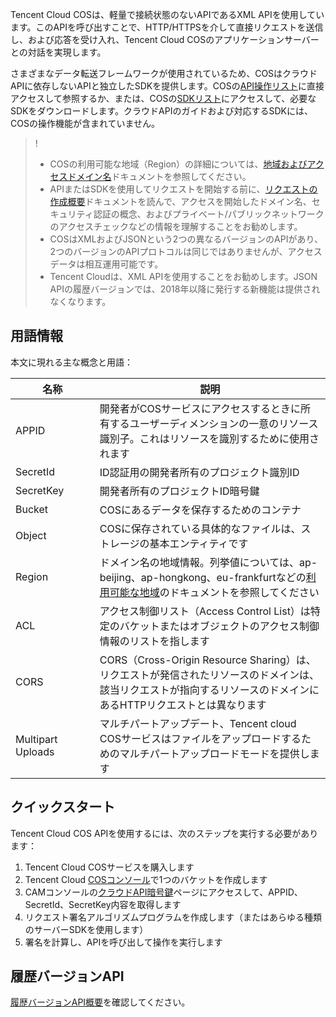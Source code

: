Tencent Cloud COSは、軽量で接続状態のないAPIであるXML APIを使用しています。このAPIを呼び出すことで、HTTP/HTTPSを介して直接リクエストを送信し、および応答を受け入れ、Tencent Cloud COSのアプリケーションサーバーとの対話を実現します。

さまざまなデータ転送フレームワークが使用されているため、COSはクラウドAPIに依存しないAPIと独立したSDKを提供します。COSの[API操作リスト](https://cloud.tencent.com/document/product/436/10111)に直接アクセスして参照するか、または、COSの[SDKリスト](https://cloud.tencent.com/document/product/436/6474)にアクセスして、必要なSDKをダウンロードします。クラウドAPIのガイドおよび対応するSDKには、COSの操作機能が含まれていません。

>!
>- COSの利用可能な地域（Region）の詳細については、[地域およびアクセスドメイン名](https://cloud.tencent.com/document/product/436/6224)ドキュメントを参照してください。 
>- APIまたはSDKを使用してリクエストを開始する前に、[リクエストの作成概要](https://cloud.tencent.com/document/product/436/31315)ドキュメントを読んで、アクセスを開始したドメイン名、セキュリティ認証の概念、およびプライベート/パブリックネットワークのアクセスチェックなどの情報を理解することをお勧めします。
>- COSはXMLおよびJSONという2つの異なるバージョンのAPIがあり、2つのバージョンのAPIプロトコルは同じではありませんが、アクセスデータは相互運用可能です。
>- Tencent Cloudは、XML APIを使用することをお勧めします。JSON APIの履歴バージョンでは、2018年以降に発行する新機能は提供されなくなります。

## 用語情報
本文に現れる主な概念と用語：
<style rel="stylesheet">
table th:nth-of-type(1) {
width: 150px;	
}
table th:nth-of-type(2) {
width:550px;	
}
</style>

|名称|	説明|
|---|---|
| APPID	|開発者がCOSサービスにアクセスするときに所有するユーザーディメンションの一意のリソース識別子。これはリソースを識別するために使用されます|
| SecretId | ID認証用の開発者所有のプロジェクト識別ID|
| SecretKey	| 開発者所有のプロジェクトID暗号鍵|
| Bucket|	 COSにあるデータを保存するためのコンテナ|
| Object|	 COSに保存されている具体的なファイルは、ストレージの基本エンティティです|
| Region|	ドメイン名の地域情報。列挙値については、ap-beijing、ap-hongkong、eu-frankfurtなどの[利用可能な地域](https://cloud.tencent.com/document/product/436/6224)のドキュメントを参照してください |
| ACL |	アクセス制御リスト（Access Control List）は特定のバケットまたはオブジェクトのアクセス制御情報のリストを指します|
| CORS | CORS（Cross-Origin Resource Sharing）は、<br>リクエストが発信されたリソースのドメインは、該当リクエストが指向するリソースのドメインにあるHTTPリクエストとは異なります|
| Multipart Uploads |マルチパートアップデート、Tencent cloud COSサービスはファイルをアップロードするためのマルチパートアップロードモードを提供します|

## クイックスタート

Tencent Cloud COS APIを使用するには、次のステップを実行する必要があります：

1. Tencent Cloud COSサービスを購入します
2. Tencent Cloud [COSコンソール](https://console.cloud.tencent.com/cos5)で1つのバケットを作成します
2. CAMコンソールの[クラウドAPI暗号鍵](https://console.cloud.tencent.com/capi)ページにアクセスして、APPID、SecretId、SecretKey内容を取得します
2. リクエスト署名アルゴリズムプログラムを作成します（またはあらゆる種類のサーバーSDKを使用します）
3. 署名を計算し、APIを呼び出して操作を実行します

## 履歴バージョンAPI
[履歴バージョンAPI概要](https://cloud.tencent.com/document/product/436/6052)を確認してください。

